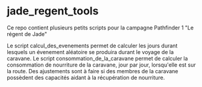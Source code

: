 # jade_regent_tools

Ce repo contient plusieurs petits scripts pour la campagne Pathfinder 1 "Le régent de Jade"

Le script calcul_des_evenements permet de calculer les jours durant lesquels un évenement aléatoire se produira durant le voyage de la caravane.
Le script consommation_de_la_caravane permet de calculer la consommation de nourriture de la caravane, jour par jour, lorsqu'elle est sur la route. Des ajustements sont à faire si des membres de la caravane possèdent des capacités aidant à la récupération de nourriture.